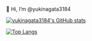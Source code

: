 👋 Hi, I’m @yukinagata3184  

[![yukinagata3184's GitHub stats](https://github-readme-stats.vercel.app/api?username=yukinagata3184&theme=vue-dark&show_icons=true)](https://github.com/yukinagata3184/github-readme-stats)

[![Top Langs](https://github-readme-stats.vercel.app/api/top-langs/?username=yukinagata3184&theme=vue-dark&show_icons=true&layout=compact)](https://github.com/yukinagata3184/github-readme-stats)

<!---
yukinagata3184/yukinagata3184 is a ✨ special ✨ repository because its `README.md` (this file) appears on your GitHub profile.
You can click the Preview link to take a look at your changes.
--->
